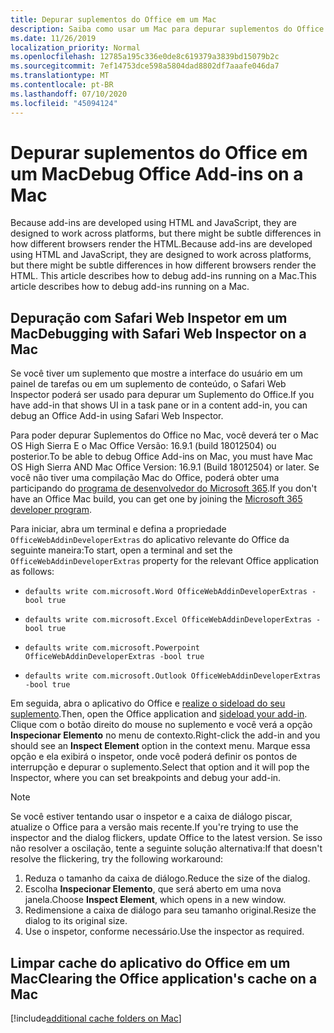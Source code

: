 ```yaml
---
title: Depurar suplementos do Office em um Mac
description: Saiba como usar um Mac para depurar suplementos do Office
ms.date: 11/26/2019
localization_priority: Normal
ms.openlocfilehash: 12785a195c336e0de8c619379a3839bd15079b2c
ms.sourcegitcommit: 7ef14753dce598a5804dad8802df7aaafe046da7
ms.translationtype: MT
ms.contentlocale: pt-BR
ms.lasthandoff: 07/10/2020
ms.locfileid: "45094124"
---
```

# <a name="debug-office-add-ins-on-a-mac"></a><span data-ttu-id="4abc8-103">Depurar suplementos do Office em um Mac</span><span class="sxs-lookup"><span data-stu-id="4abc8-103">Debug Office Add-ins on a Mac</span></span>

<span data-ttu-id="4abc8-104">Because add-ins are developed using HTML and JavaScript, they are designed to work across platforms, but there might be subtle differences in how different browsers render the HTML.</span><span class="sxs-lookup"><span data-stu-id="4abc8-104">Because add-ins are developed using HTML and JavaScript, they are designed to work across platforms, but there might be subtle differences in how different browsers render the HTML.</span></span> <span data-ttu-id="4abc8-105">This article describes how to debug add-ins running on a Mac.</span><span class="sxs-lookup"><span data-stu-id="4abc8-105">This article describes how to debug add-ins running on a Mac.</span></span>

## <a name="debugging-with-safari-web-inspector-on-a-mac"></a><span data-ttu-id="4abc8-106">Depuração com Safari Web Inspetor em um Mac</span><span class="sxs-lookup"><span data-stu-id="4abc8-106">Debugging with Safari Web Inspector on a Mac</span></span>

<span data-ttu-id="4abc8-107">Se você tiver um suplemento que mostre a interface do usuário em um painel de tarefas ou em um suplemento de conteúdo, o Safari Web Inspector poderá ser usado para depurar um Suplemento do Office.</span><span class="sxs-lookup"><span data-stu-id="4abc8-107">If you have add-in that shows UI in a task pane or in a content add-in, you can debug an Office Add-in using Safari Web Inspector.</span></span>

<span data-ttu-id="4abc8-108">Para poder depurar Suplementos do Office no Mac, você deverá ter o Mac OS High Sierra E o Mac Office Versão: 16.9.1 (build 18012504) ou posterior.</span><span class="sxs-lookup"><span data-stu-id="4abc8-108">To be able to debug Office Add-ins on Mac, you must have Mac OS High Sierra AND Mac Office Version: 16.9.1 (Build 18012504) or later.</span></span> <span data-ttu-id="4abc8-109">Se você não tiver uma compilação Mac do Office, poderá obter uma participando do [programa de desenvolvedor do Microsoft 365](https://developer.microsoft.com/office/dev-program).</span><span class="sxs-lookup"><span data-stu-id="4abc8-109">If you don't have an Office Mac build, you can get one by joining the [Microsoft 365 developer program](https://developer.microsoft.com/office/dev-program).</span></span>

<span data-ttu-id="4abc8-110">Para iniciar, abra um terminal e defina a propriedade `OfficeWebAddinDeveloperExtras` do aplicativo relevante do Office da seguinte maneira:</span><span class="sxs-lookup"><span data-stu-id="4abc8-110">To start, open a terminal and set the `OfficeWebAddinDeveloperExtras` property for the relevant Office application as follows:</span></span>

- `defaults write com.microsoft.Word OfficeWebAddinDeveloperExtras -bool true`

- `defaults write com.microsoft.Excel OfficeWebAddinDeveloperExtras -bool true`

- `defaults write com.microsoft.Powerpoint OfficeWebAddinDeveloperExtras -bool true`

- `defaults write com.microsoft.Outlook OfficeWebAddinDeveloperExtras -bool true`

<span data-ttu-id="4abc8-111">Em seguida, abra o aplicativo do Office e [realize o sideload do seu suplemento](sideload-an-office-add-in-on-ipad-and-mac.md).</span><span class="sxs-lookup"><span data-stu-id="4abc8-111">Then, open the Office application and [sideload your add-in](sideload-an-office-add-in-on-ipad-and-mac.md).</span></span> <span data-ttu-id="4abc8-112">Clique com o botão direito do mouse no suplemento e você verá a opção **Inspecionar Elemento** no menu de contexto.</span><span class="sxs-lookup"><span data-stu-id="4abc8-112">Right-click the add-in and you should see an **Inspect Element** option in the context menu.</span></span> <span data-ttu-id="4abc8-113">Marque essa opção e ela exibirá o inspetor, onde você poderá definir os pontos de interrupção e depurar o suplemento.</span><span class="sxs-lookup"><span data-stu-id="4abc8-113">Select that option and it will pop the Inspector, where you can set breakpoints and debug your add-in.</span></span>

> [!NOTE]
> <span data-ttu-id="4abc8-114">Se você estiver tentando usar o inspetor e a caixa de diálogo piscar, atualize o Office para a versão mais recente.</span><span class="sxs-lookup"><span data-stu-id="4abc8-114">If you're trying to use the inspector and the dialog flickers, update Office to the latest version.</span></span> <span data-ttu-id="4abc8-115">Se isso não resolver a oscilação, tente a seguinte solução alternativa:</span><span class="sxs-lookup"><span data-stu-id="4abc8-115">If that doesn't resolve the flickering, try the following workaround:</span></span>
> 1. <span data-ttu-id="4abc8-116">Reduza o tamanho da caixa de diálogo.</span><span class="sxs-lookup"><span data-stu-id="4abc8-116">Reduce the size of the dialog.</span></span>
> 2. <span data-ttu-id="4abc8-117">Escolha **Inspecionar Elemento**, que será aberto em uma nova janela.</span><span class="sxs-lookup"><span data-stu-id="4abc8-117">Choose **Inspect Element**, which opens in a new window.</span></span>
> 3. <span data-ttu-id="4abc8-118">Redimensione a caixa de diálogo para seu tamanho original.</span><span class="sxs-lookup"><span data-stu-id="4abc8-118">Resize the dialog to its original size.</span></span>
> 4. <span data-ttu-id="4abc8-119">Use o inspetor, conforme necessário.</span><span class="sxs-lookup"><span data-stu-id="4abc8-119">Use the inspector as required.</span></span>

## <a name="clearing-the-office-applications-cache-on-a-mac"></a><span data-ttu-id="4abc8-120">Limpar cache do aplicativo do Office em um Mac</span><span class="sxs-lookup"><span data-stu-id="4abc8-120">Clearing the Office application's cache on a Mac</span></span>

[!include[additional cache folders on Mac](../includes/mac-cache-folders.md)]
